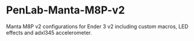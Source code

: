 # PenLab-Manta-M8P-v2
Manta M8P v2 configurations for Ender 3 v2 including custom macros, LED effects and adxl345 accelerometer.
